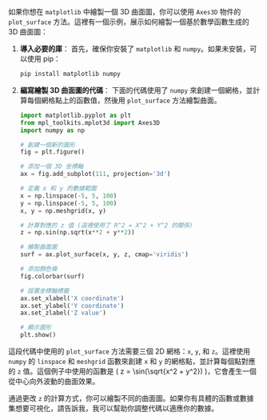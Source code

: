 如果你想在 `matplotlib` 中繪製一個 3D 曲面圖，你可以使用 `Axes3D` 物件的 `plot_surface` 方法。這裡有一個示例，展示如何繪製一個基於數學函數生成的 3D 曲面圖：

1. **導入必要的庫**：
   首先，確保你安裝了 `matplotlib` 和 `numpy`。如果未安裝，可以使用 pip：
   ```bash
   pip install matplotlib numpy
   ```

2. **編寫繪製 3D 曲面圖的代碼**：
   下面的代碼使用了 `numpy` 來創建一個網格，並計算每個網格點上的函數值，然後用 `plot_surface` 方法繪製曲面。

   ```python
   import matplotlib.pyplot as plt
   from mpl_toolkits.mplot3d import Axes3D
   import numpy as np

   # 創建一個新的圖形
   fig = plt.figure()

   # 添加一個 3D 坐標軸
   ax = fig.add_subplot(111, projection='3d')

   # 定義 x 和 y 的數據範圍
   x = np.linspace(-5, 5, 100)
   y = np.linspace(-5, 5, 100)
   x, y = np.meshgrid(x, y)

   # 計算對應的 z 值 (這裡使用了 R^2 = X^2 + Y^2 的關係)
   z = np.sin(np.sqrt(x**2 + y**2))

   # 繪製曲面圖
   surf = ax.plot_surface(x, y, z, cmap='viridis')

   # 添加顏色條
   fig.colorbar(surf)

   # 設置坐標軸標籤
   ax.set_xlabel('X coordinate')
   ax.set_ylabel('Y coordinate')
   ax.set_zlabel('Z value')

   # 顯示圖形
   plt.show()
   ```

這段代碼中使用的 `plot_surface` 方法需要三個 2D 網格：`x`, `y`, 和 `z`。這裡使用 `numpy` 的 `linspace` 和 `meshgrid` 函數來創建 `x` 和 `y` 的網格點，並計算每個點對應的 `z` 值。這個例子中使用的函數是 \( z = \sin(\sqrt{x^2 + y^2}) \)，它會產生一個從中心向外波動的曲面效果。

通過更改 `z` 的計算方式，你可以繪製不同的曲面圖。如果你有具體的函數或數據集想要可視化，請告訴我，我可以幫助你調整代碼以適應你的數據。